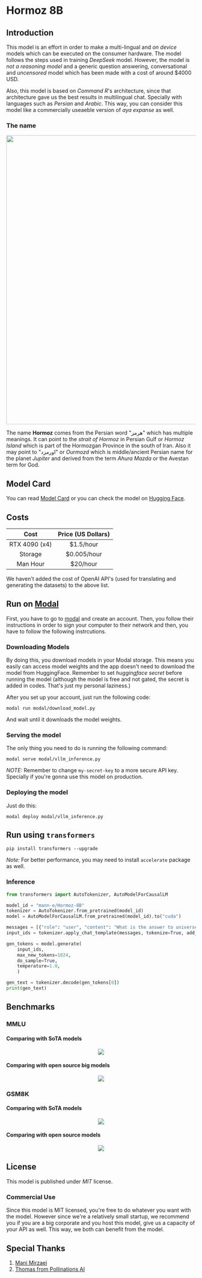 # Hormoz 8B

## Introduction

This model is an effort in order to make a multi-lingual and _on device_ models which can be executed on the consumer hardware. The model follows the steps used in training _DeepSeek_ model. However, the model is _not a reasoning model_ and a generic question answering, conversational and _uncensored_ model which has been made with a cost of around $4000 USD. 
 
 Also, this model is based on _Command R_'s architecture, since that architecture gave us the best results in multilingual chat. Specially with languages such as _Persian_ and _Arabic_. This way, you can consider this model like a commercially useaeble version of _aya expanse_ as well.

### The name

<p align="center">
  <img src="https://github.com/Mann-E/hormoz/blob/main/hormoz-logo.png?raw=true" width=768px />
</p>

The name __Hormoz__ comes from the Persian word "هرمز" which has multiple meanings. It can point to the _strait of Hormoz_ in Persian Gulf or _Hormoz Island_ which is part of the Hormozgan Province in the south of Iran. Also it may point to "اورمزد" or _Ourmozd_ which is middle/ancient Persian name for the planet _Jupiter_ and derived from the term _Ahura Mazda_ or the Avestan term for God. 

## Model Card

You can read [Model Card](./MODEL.md) or you can check the model on [Hugging Face](https://huggingface.co/mann-e/Hormoz-8B).

## Costs

| Cost | Price (US Dollars) |
|:--------------:|:--------:|
| RTX 4090 (x4)  | $1.5/hour |
| Storage        | $0.005/hour |
| Man Hour       | $20/hour 

We haven't added the cost of OpenAI API's (used for translating and generating the datasets) to the above list. 


## Run on [Modal](https://modal.com)

First, you have to go to [modal](https://modal.com) and create an account. Then, you follow their instructions in order to sign your computer to their network and then, you have to follow the following instrcutions.

### Downloading Models

By doing this, you download models in your Modal storage. This means you easily can access model weights and the app doesn't need to download the model from HuggingFace. Remember to set _huggingface secret_ before running the model (although the model is free and not gated, the secret is added in codes. That's just my personal laziness.)

After you set up your account, just run the following code:

```
modal run modal/download_model.py
```

And wait until it downloads the model weights.

### Serving the model 

The only thing you need to do is running the following command:

```
modal serve modal/vllm_inference.py
```

_NOTE:_ Remember to change `my-secret-key` to a more secure API key. Specially if you're gonna use this model on production.

### Deploying the model

Just do this:

```
modal deploy modal/vllm_inference.py
```

## Run using `transformers`

```
pip install transformers --upgrade
```

_Note:_ For better performance, you may need to install `accelerate` package as well. 

### Inference 

```python
from transformers import AutoTokenizer, AutoModelForCausalLM

model_id = "mann-e/Hormoz-8B"
tokenizer = AutoTokenizer.from_pretrained(model_id)
model = AutoModelForCausalLM.from_pretrained(model_id).to("cuda")

messages = [{"role": "user", "content": "What is the answer to universe, life and everything?"}]
input_ids = tokenizer.apply_chat_template(messages, tokenize=True, add_generation_prompt=True, return_tensors="pt").to("cuda")

gen_tokens = model.generate(
    input_ids, 
    max_new_tokens=1024, 
    do_sample=True, 
    temperature=1.0,
    )

gen_text = tokenizer.decode(gen_tokens[0])
print(gen_text)
```

## Benchmarks

### MMLU 

#### Comparing with SoTA models

<p align="center">
    <img src="mmlu_sota.png" />
</p>

#### Comparing with open source big models

<p align="center">
    <img src="mmlu_osi_big.png" />
</p>

### GSM8K

#### Comparing with SoTA models

<p align="center">
    <img src="gsm8k_osi_big.png" />
</p>

#### Comparing with open source models

<p align="center">
    <img src="gsm8k_osi_big.png" />
</p>

## License

This model is published under _MIT_ license. 

### Commercial Use 

Since this model is MIT licensed, you're free to do whatever you want with the model. However since we're a relatively small startup, we recommend you if you are a big corporate and you host this model, give us a capacity of your API as well. This way, we both can benefit from the model. 

## Special Thanks

1. [Mani Mirzaei](https://huggingface.co/xmanii)
2. [Thomas from Pollinations AI](https://pollinations.ai)